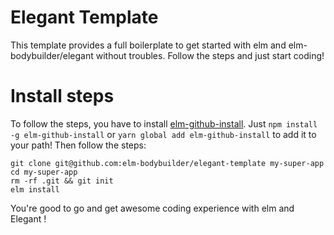 # Elegant Template

This template provides a full boilerplate to get started with elm and elm-bodybuilder/elegant without troubles. Follow the steps and just start coding!

# Install steps

To follow the steps, you have to install [elm-github-install](https://github.com/gdotdesign/elm-github-install).
Just `npm install -g elm-github-install` or `yarn global add elm-github-install` to add it to your path! Then follow the steps:

```
git clone git@github.com:elm-bodybuilder/elegant-template my-super-app
cd my-super-app
rm -rf .git && git init
elm install
```

You're good to go and get awesome coding experience with elm and Elegant !
